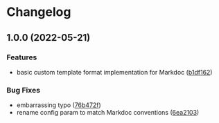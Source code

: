 # Changelog

## 1.0.0 (2022-05-21)


### Features

* basic custom template format implementation for Markdoc ([b1df162](https://github.com/greatislander/eleventy-plugin-markdoc/commit/b1df1621839bd0e721a2bf39afc621203e04a973))


### Bug Fixes

* embarrassing typo ([76b472f](https://github.com/greatislander/eleventy-plugin-markdoc/commit/76b472fc7e3db723b56292397a77e225320bd782))
* rename config param to match Markdoc conventions ([6ea2103](https://github.com/greatislander/eleventy-plugin-markdoc/commit/6ea2103e6724931126513288f5c4735b11854643))
